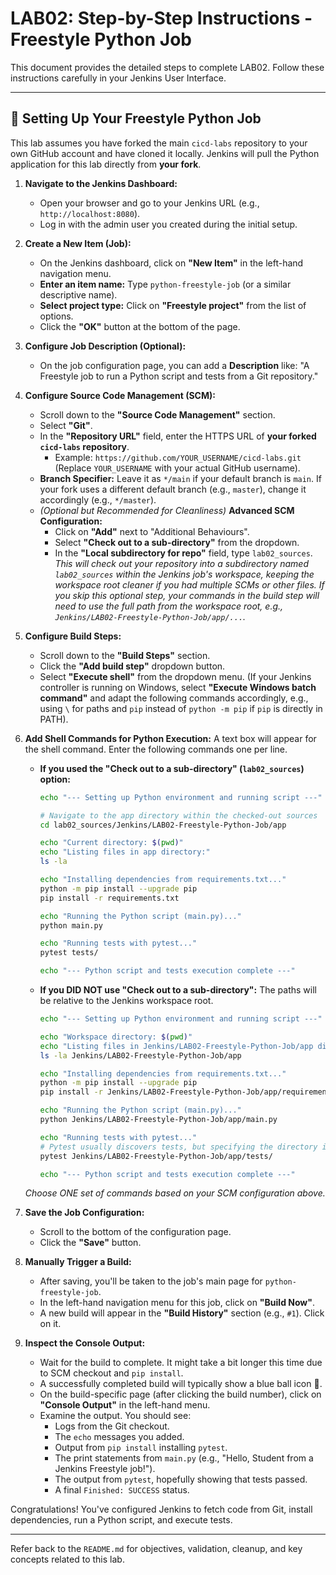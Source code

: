 # LAB02: Step-by-Step Instructions - Freestyle Python Job

This document provides the detailed steps to complete LAB02. Follow these instructions carefully in your Jenkins User Interface.

---

## 🚀 Setting Up Your Freestyle Python Job

This lab assumes you have forked the main `cicd-labs` repository to your own GitHub account and have cloned it locally. Jenkins will pull the Python application for this lab directly from **your fork**.

1.  **Navigate to the Jenkins Dashboard:**
    *   Open your browser and go to your Jenkins URL (e.g., `http://localhost:8080`).
    *   Log in with the admin user you created during the initial setup.

2.  **Create a New Item (Job):**
    *   On the Jenkins dashboard, click on **"New Item"** in the left-hand navigation menu.
    *   **Enter an item name:** Type `python-freestyle-job` (or a similar descriptive name).
    *   **Select project type:** Click on **"Freestyle project"** from the list of options.
    *   Click the **"OK"** button at the bottom of the page.

3.  **Configure Job Description (Optional):**
    *   On the job configuration page, you can add a **Description** like: "A Freestyle job to run a Python script and tests from a Git repository."

4.  **Configure Source Code Management (SCM):**
    *   Scroll down to the **"Source Code Management"** section.
    *   Select **"Git"**.
    *   In the **"Repository URL"** field, enter the HTTPS URL of **your forked `cicd-labs` repository**. 
        *   Example: `https://github.com/YOUR_USERNAME/cicd-labs.git` (Replace `YOUR_USERNAME` with your actual GitHub username).
    *   **Branch Specifier:** Leave it as `*/main` if your default branch is `main`. If your fork uses a different default branch (e.g., `master`), change it accordingly (e.g., `*/master`).
    *   *(Optional but Recommended for Cleanliness)* **Advanced SCM Configuration:**
        *   Click on **"Add"** next to "Additional Behaviours".
        *   Select **"Check out to a sub-directory"** from the dropdown.
        *   In the **"Local subdirectory for repo"** field, type `lab02_sources`.
            *This will check out your repository into a subdirectory named `lab02_sources` within the Jenkins job's workspace, keeping the workspace root cleaner if you had multiple SCMs or other files.* 
            *If you skip this optional step, your commands in the build step will need to use the full path from the workspace root, e.g., `Jenkins/LAB02-Freestyle-Python-Job/app/...`.*

5.  **Configure Build Steps:**
    *   Scroll down to the **"Build Steps"** section.
    *   Click the **"Add build step"** dropdown button.
    *   Select **"Execute shell"** from the dropdown menu. (If your Jenkins controller is running on Windows, select **"Execute Windows batch command"** and adapt the following commands accordingly, e.g., using `\` for paths and `pip` instead of `python -m pip` if `pip` is directly in PATH).

6.  **Add Shell Commands for Python Execution:**
    A text box will appear for the shell command. Enter the following commands one per line. 

    *   **If you used the "Check out to a sub-directory" (`lab02_sources`) option:**
        ```bash
        echo "--- Setting up Python environment and running script ---"
        
        # Navigate to the app directory within the checked-out sources
        cd lab02_sources/Jenkins/LAB02-Freestyle-Python-Job/app
        
        echo "Current directory: $(pwd)"
        echo "Listing files in app directory:"
        ls -la
        
        echo "Installing dependencies from requirements.txt..."
        python -m pip install --upgrade pip
        pip install -r requirements.txt
        
        echo "Running the Python script (main.py)..."
        python main.py
        
        echo "Running tests with pytest..."
        pytest tests/
        
        echo "--- Python script and tests execution complete ---"
        ```

    *   **If you DID NOT use "Check out to a sub-directory":**
        The paths will be relative to the Jenkins workspace root.
        ```bash
        echo "--- Setting up Python environment and running script ---"

        echo "Workspace directory: $(pwd)"
        echo "Listing files in Jenkins/LAB02-Freestyle-Python-Job/app directory:"
        ls -la Jenkins/LAB02-Freestyle-Python-Job/app
        
        echo "Installing dependencies from requirements.txt..."
        python -m pip install --upgrade pip
        pip install -r Jenkins/LAB02-Freestyle-Python-Job/app/requirements.txt
        
        echo "Running the Python script (main.py)..."
        python Jenkins/LAB02-Freestyle-Python-Job/app/main.py
        
        echo "Running tests with pytest..."
        # Pytest usually discovers tests, but specifying the directory is more robust
        pytest Jenkins/LAB02-Freestyle-Python-Job/app/tests/
        
        echo "--- Python script and tests execution complete ---"
        ```
    *Choose ONE set of commands based on your SCM configuration above.*

7.  **Save the Job Configuration:**
    *   Scroll to the bottom of the configuration page.
    *   Click the **"Save"** button.

8.  **Manually Trigger a Build:**
    *   After saving, you'll be taken to the job's main page for `python-freestyle-job`.
    *   In the left-hand navigation menu for this job, click on **"Build Now"**.
    *   A new build will appear in the **"Build History"** section (e.g., `#1`). Click on it.

9.  **Inspect the Console Output:**
    *   Wait for the build to complete. It might take a bit longer this time due to SCM checkout and `pip install`.
    *   A successfully completed build will typically show a blue ball icon 🔵.
    *   On the build-specific page (after clicking the build number), click on **"Console Output"** in the left-hand menu.
    *   Examine the output. You should see:
        *   Logs from the Git checkout.
        *   The `echo` messages you added.
        *   Output from `pip install` installing `pytest`.
        *   The print statements from `main.py` (e.g., "Hello, Student from a Jenkins Freestyle job!").
        *   The output from `pytest`, hopefully showing that tests passed.
        *   A final `Finished: SUCCESS` status.

Congratulations! You've configured Jenkins to fetch code from Git, install dependencies, run a Python script, and execute tests.

---

Refer back to the `README.md` for objectives, validation, cleanup, and key concepts related to this lab. 